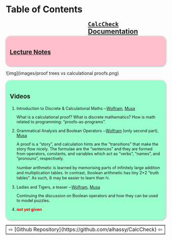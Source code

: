 # Table of Contents



<div style="column-rule-style:none;column-count:2;"

 <div style="padding: 1em; background-color: pink; border-radius: 15px; font-size: 0.9em; box-shadow: 0.05em 0.1em 5px 0.01em  #00000057;"> <h3></h3>

<h2>

[`CalcCheck` Documentation](https://alhassy.github.io/CalcCheck/Docs)

</h2>

 </div>



 <div style="padding: 1em; background-color: pink; border-radius: 15px; font-size: 0.9em; box-shadow: 0.05em 0.1em 5px 0.01em  #00000057;"> <h3></h3>

<h2>

[Lecture Notes](https://alhassy.github.io/CalcCheck/LectureNotes.html)

</h2>

 </div>
</div>

![img](images/proof trees vs calculational proofs.png)

 <div style="padding: 1em; background-color: #99FFCC; border-radius: 15px; font-size: 0.9em; box-shadow: 0.05em 0.1em 5px 0.01em  #00000057;"> <h3></h3>

<h2>

Videos

</h2>

1.  Introduction to Discrete & Calculational Maths ─[Wolfram](https://web.microsoftstream.com/video/76eac408-540e-47f9-a83b-d2caad93443c), [Musa](https://youtu.be/5IyMizFhHMA)

    What is a calculational proof? What is discrete mathematics?
    How is math related to programming: “proofs-as-programs”.

2.  Grammatical Analysis and Boolean Operators ─[Wolfram](https://web.microsoftstream.com/video/3216c424-1494-4ed1-9f7d-6591bde71fc3) (only second part), [Musa](https://youtu.be/0wM0WXLJULQ)

    A proof is a “story”, and calculation hints are the “transitions” that make
    the story flow nicely.  The formulae are the “sentences” and they are formed
    from operators, constants, and variables which act as “verbs”, “names”, and
    “pronouns”, respectively.

    ℕumber arithmetic is learned by memorising parts of
    infinitely large addition and multiplication tables.
    In contrast, 𝔹oolean arithmetic has tiny 2×2 “truth tables”.
    As such, 𝔹  may be easier to learn than ℕ.

3.  Ladies and Tigers, a teaser ─[Wolfram](https://web.microsoftstream.com/video/3153223e-a48a-4177-bb2b-013d0694b336), [Musa](https://youtu.be/9oeJtu4JjSQ)

    Continuing the discussion on Boolean operators
    and how they can be used to model puzzles.

4.  <span style="color:red;">**not yet given**</span>

 </div>

<table border="2" cellspacing="0" cellpadding="6" rules="groups" frame="hsides">


<colgroup>
<col  class="org-left" />
</colgroup>
<tbody>
<tr>
<td class="org-left">⇨ [Github Repository](https://github.com/alhassy/CalcCheck) ⇦</td>
</tr>
</tbody>
</table>
